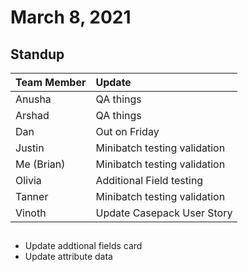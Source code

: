 # March 8, 2021

## Standup

| Team Member | Update                       |
| :---------- | :--------------------------- |
| Anusha      | QA things                    |
| Arshad      | QA things                    |
| Dan         | Out on Friday                |
| Justin      | Minibatch testing validation |
| Me (Brian)  | Minibatch testing validation |
| Olivia      | Additional Field testing     |
| Tanner      | Minibatch testing validation |
| Vinoth      | Update Casepack User Story   |

## 

- Update addtional fields card
- Update attribute data